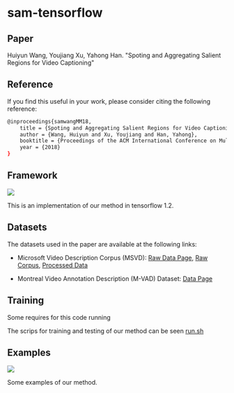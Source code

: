 # sam-tensorflow

## Paper
Huiyun Wang, Youjiang Xu, Yahong Han. "Spoting and Aggregating Salient Regions for Video Captioning"

## Reference
If you find this useful in your work, please consider citing the following reference:
```bash
@inproceedings{samwangMM18,
    title = {Spoting and Aggregating Salient Regions for Video Captioning},
    author = {Wang, Huiyun and Xu, Youjiang and Han, Yahong},
    booktitle = {Proceedings of the ACM International Conference on Multimedia (ACM MM)},
    year = {2018}
}
```

## Framework
![](https://github.com/HuiyunWang/sam-tensorflow/blob/master/figure/framework.png)

This is an implementation of our method in tensorflow 1.2.

## Datasets
The datasets used in the paper are available at the following links:

* Microsoft Video Description Corpus (MSVD):
[Raw Data Page](http://www.cs.utexas.edu/users/ml/clamp/videoDescription/), [Raw Corpus](https://www.microsoft.com/en-us/download/details.aspx?id=52422&from=http%3A%2F%2Fresearch.microsoft.com%2Fen-us%2Fdownloads%2F38cf15fd-b8df-477e-a4e4-a4680caa75af%2Fdefault.aspx), [Processed Data](https://www.dropbox.com/sh/4ecwl7zdha60xqo/AAC_TAsR7SkEYhkSdAFKcBlMa?dl=0)

* Montreal Video Annotation Description (M-VAD) Dataset:
[Data Page](http://www.mila.umontreal.ca/Home/public-datasets/montreal-video-annotation-dataset)

## Training
Some requires for this code running

The scrips for training and testing of our method can be seen [run.sh](https://github.com/HuiyunWang/sam-tensorflow/blob/master/run.sh)


## Examples
![](https://github.com/HuiyunWang/sam-tensorflow/blob/master/figure/visualization.png)

Some examples of our method.
